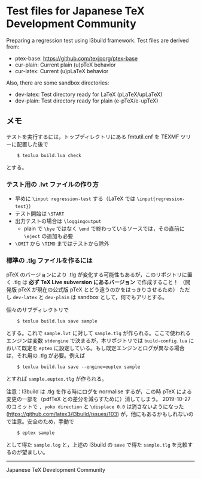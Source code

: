 # Test files for Japanese TeX Development Community

Preparing a regression test using l3build framework.
Test files are derived from:

  * ptex-base: https://github.com/texjporg/ptex-base
  * cur-plain: Current plain (u)pTeX behavior
  * cur-latex: Current (u)pLaTeX behavior

Also, there are some sandbox directories:

  * dev-latex: Test directory ready for LaTeX (pLaTeX/upLaTeX)
  * dev-plain: Test directory ready for plain (e-pTeX/e-upTeX)

## メモ

テストを実行するには，トップディレクトリにある fmtutil.cnf を
TEXMF ツリーに配置した後で

```
    $ texlua build.lua check
```

とする。

### テスト用の .lvt ファイルの作り方

  * 早めに `\input regression-test` する（LaTeX では `\input{regression-test}`）
  * テスト開始は `\START`
  * 出力テストの場合は `\loggingoutput`
    * plain で `\bye` ではなく `\end` で終わっているソースでは，その直前に
      `\eject` の追加も必要
  * `\OMIT` から `\TIMO` まではテストから除外

### 標準の .tlg ファイルを作るには

pTeX のバージョンにより .tlg が変化する可能性もあるが，このリポジトリに置く
.tlg は **必ず TeX Live subversion にあるバージョン** で作成すること！
（開発版 pTeX が現在の公式版 pTeX とどう違うのかをはっきりさせるため）
ただし `dev-latex` と `dev-plain` は sandbox として，何でもアリとする。

個々のサブディレクトリで

```
    $ texlua build.lua save sample
```

とする。これで `sample.lvt` に対して
`sample.tlg` が作られる。ここで使われるエンジンは変数
`stdengine` で決まるが，本リポジトリでは `build-config.lua` において既定を
`eptex` に設定している。もし既定エンジンとログが異なる場合は，それ用の
.tlg が必要。例えば

```
    $ texlua build.lua save --engine=euptex sample
```

とすれば `sample.euptex.tlg` が作られる。

注意：l3build は .tlg を作る時にログを normalise するが，この時
pTeX による変更の一部を（pdfTeX との差分を減らすために）消してしまう。
2019-10-27 のコミットで
`, yoko direction` と `\displace 0.0`
は消さないようになった (https://github.com/latex3/l3build/issues/103)
が，他にもあるかもしれないので注意。安全のため，手動で

```
    $ eptex sample
```

として得た `sample.log` と，上述の
l3build の `save` で得た `sample.tlg` を比較するのが望ましい。

----
Japanese TeX Development Community
